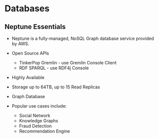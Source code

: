 # Databases

## Neptune Essentials

+ Neptune is a fully-managed, NoSQL Graph database service provided by AWS. 
+ Open Source APIs
  + TinkerPop Gremlin - use Gremlin Console Client 
  + RDF SPARQL - use RDF4j Console
+ Highly Available 
+ Storage up to 64TB, up to 15 Read Replicas 

+ Graph Database 

+ Popular use cases include: 
  + Social Network
  + Knowledge Graphs
  + Fraud Detection 
  + Recommendation Engine